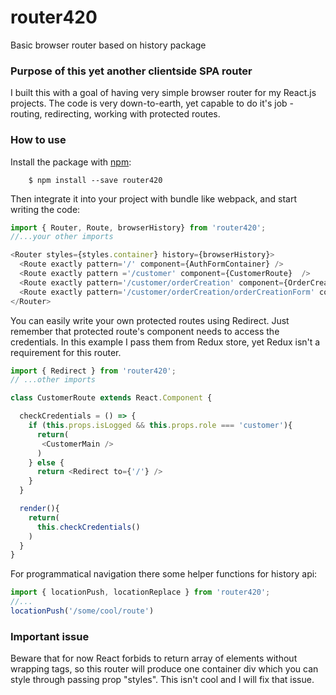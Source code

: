 # router420
Basic browser router based on history package

### Purpose of this yet another clientside SPA router
I built this with a goal of having very simple browser router for my React.js projects. The code is very down-to-earth, yet capable to do it's job - routing, redirecting, working with protected routes.

### How to use
Install the package with [npm](https://www.npmjs.com/):
```
    $ npm install --save router420
```
Then integrate it into your project with bundle like webpack, and start writing the code:
```js
import { Router, Route, browserHistory} from 'router420';
//...your other imports

<Router styles={styles.container} history={browserHistory}>
  <Route exactly pattern='/' component={AuthFormContainer} />
  <Route exactly pattern ='/customer' component={CustomerRoute}  />
  <Route exactly pattern='/customer/orderCreation' component={OrderCreationRoute} />
  <Route exactly pattern='/customer/orderCreation/orderCreationForm' component={OrderCreationFormRoute} />
</Router>
```
You can easily write your own protected routes using Redirect. Just remember that protected route's component needs to access the credentials. In this example I pass them from Redux store, yet Redux isn't a requirement for this router.
```js
import { Redirect } from 'router420';
// ...other imports

class CustomerRoute extends React.Component {

  checkCredentials = () => {
    if (this.props.isLogged && this.props.role === 'customer'){
      return(
       <CustomerMain />
      )
    } else {
      return <Redirect to={'/'} />
    }
  }

  render(){
    return(
      this.checkCredentials()
    )
  }
}
```
For programmatical navigation there some helper functions for history api:
```js
import { locationPush, locationReplace } from 'router420';
//...
locationPush('/some/cool/route')
```

### Important issue
Beware that for now React forbids to return array of elements without wrapping tags, so this router will produce one container div which you can style through passing prop "styles". This isn't cool and I will fix that issue.
